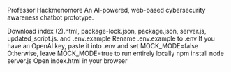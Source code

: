 Professor Hackmenomore
An AI-powered, web-based cybersecurity awareness chatbot prototype.

Download index (2).html, package-lock.json, package.json, server.js, updated_script.js. and .env.example
Rename .env.example to .env
If you have an OpenAI key, paste it into .env and set MOCK_MODE=false
Otherwise, leave MOCK_MODE=true to run entirely locally
npm install
node server.js
Open index.html in your browser
